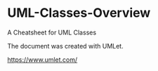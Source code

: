 # UML-Classes-Overview
A Cheatsheet for UML Classes 

The document was created with UMLet.

https://www.umlet.com/
